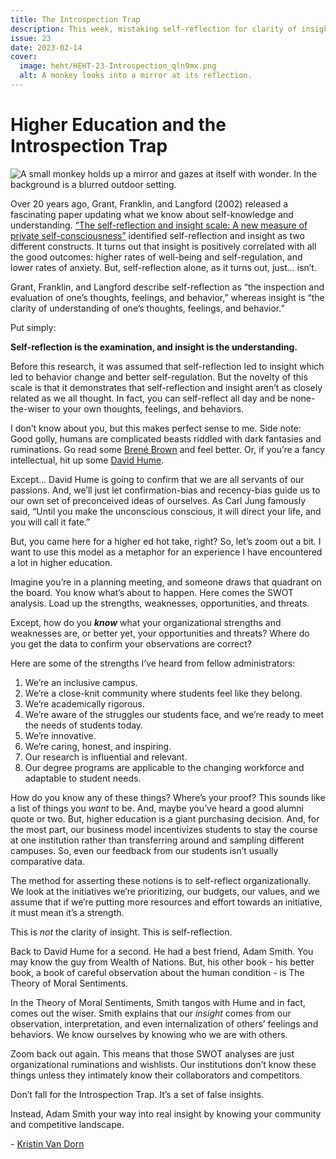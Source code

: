 ```yaml
---
title: The Introspection Trap
description: This week, mistaking self-reflection for clarity of insight.
issue: 23
date: 2023-02-14
cover:
  image: heht/HEHT-23-Introspection_qln9mx.png
  alt: A monkey looks into a mirror at its reflection.
---
```


Higher Education and the Introspection Trap
============================================

![A small monkey holds up a mirror and gazes at itself with wonder. In the background is a blurred outdoor setting. ](https://buttondown-attachments.s3.us-west-2.amazonaws.com/images/57aca121-3e43-46e6-beec-4edbdfa64570.png)

Over 20 years ago, Grant, Franklin, and Langford (2002) released a fascinating paper updating what we know about self-knowledge and understanding. [“The self-reflection and insight scale: A new measure of private self-consciousness”](https://www.researchgate.net/publication/233563192_The_Self-Reflection_and_Insight_Scale_A_New_Measure_of_Private_Self-Consciousness) identified self-reflection and insight as two different constructs. It turns out that insight is positively correlated with all the good outcomes: higher rates of well-being and self-regulation, and lower rates of anxiety. But, self-reflection alone, as it turns out, just… isn’t.

Grant, Franklin, and Langford describe self-reflection as “the inspection and evaluation of one’s thoughts, feelings, and behavior,” whereas insight is “the clarity of understanding of one’s thoughts, feelings, and behavior.”

Put simply:

**Self-reflection is the examination, and insight is the understanding.**

Before this research, it was assumed that self-reflection led to insight which led to behavior change and better self-regulation. But the novelty of this scale is that it demonstrates that self-reflection and insight aren’t as closely related as we all thought. In fact, you can self-reflect all day and be none-the-wiser to your own thoughts, feelings, and behaviors.

I don’t know about you, but this makes perfect sense to me. Side note: Good golly, humans are complicated beasts riddled with dark fantasies and ruminations. Go read some [Brené Brown](https://www.youtube.com/watch?v=8PKMjBC56l4) and feel better. Or, if you’re a fancy intellectual, hit up some [David Hume](https://www.youtube.com/watch?v=HS52H_CqZLE).

Except… David Hume is going to confirm that we are all servants of our passions. And, we’ll just let confirmation-bias and recency-bias guide us to our own set of preconceived ideas of ourselves. As Carl Jung famously said, “Until you make the unconscious conscious, it will direct your life, and you will call it fate.”

But, you came here for a higher ed hot take, right? So, let’s zoom out a bit. I want to use this model as a metaphor for an experience I have encountered a lot in higher education.

Imagine you’re in a planning meeting, and someone draws that quadrant on the board. You know what’s about to happen. Here comes the SWOT analysis. Load up the strengths, weaknesses, opportunities, and threats.

Except, how do you **_know_** what your organizational strengths and weaknesses are, or better yet, your opportunities and threats? Where do you get the data to confirm your observations are correct?

Here are some of the strengths I’ve heard from fellow administrators:

1. We’re an inclusive campus.
2. We’re a close-knit community where students feel like they belong.
3. We’re academically rigorous.
4. We’re aware of the struggles our students face, and we’re ready to meet the needs of students today.
5. We’re innovative.
6. We’re caring, honest, and inspiring.
7. Our research is influential and relevant.
8. Our degree programs are applicable to the changing workforce and adaptable to student needs.

How do you know any of these things? Where’s your proof? This sounds like a list of things you _want_ to be. And, maybe you’ve heard a good alumni quote or two. But, higher education is a giant purchasing decision. And, for the most part, our business model incentivizes students to stay the course at one institution rather than transferring around and sampling different campuses. So, even our feedback from our students isn’t usually comparative data.

The method for asserting these notions is to self-reflect organizationally. We look at the initiatives we’re prioritizing, our budgets, our values, and we assume that if we’re putting more resources and effort towards an initiative, it must mean it’s a strength.

This is _not_ the clarity of insight. This is self-reflection.

Back to David Hume for a second. He had a best friend, Adam Smith. You may know the guy from Wealth of Nations. But, his other book - his better book, a book of careful observation about the human condition - is The Theory of Moral Sentiments.

In the Theory of Moral Sentiments, Smith tangos with Hume and in fact, comes out the wiser. Smith explains that our _insight_ comes from our observation, interpretation, and even internalization of others’ feelings and behaviors. We know ourselves by knowing who we are with others.

Zoom back out again. This means that those SWOT analyses are just organizational ruminations and wishlists. Our institutions don’t know these things unless they intimately know their collaborators and competitors.

Don’t fall for the Introspection Trap. It’s a set of false insights.

Instead, Adam Smith your way into real insight by knowing your community and competitive landscape.

\- [Kristin Van Dorn](https://twitter.com/yossariansghost)
